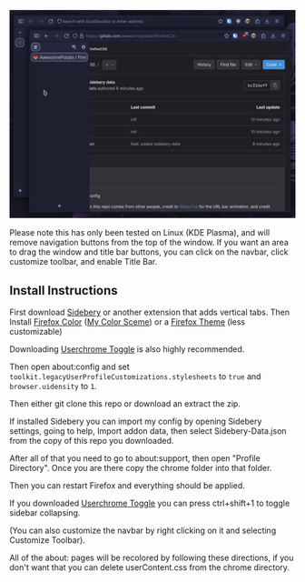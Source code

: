
![](Media/Screenshot0.png)

Please note this has only been tested on Linux (KDE Plasma), 
and will remove navigation buttons from the top of the window.
If you want an area to drag the window and title bar buttons, 
you can click on the navbar, click customize toolbar, and 
enable Title Bar.

## Install Instructions

First download [Sidebery](https://addons.mozilla.org/en-US/firefox/addon/sidebery) or another extension that adds vertical tabs.
Then Install [Firefox Color](https://addons.mozilla.org/en-US/firefox/addon/firefox-color) ([My Color Sceme](https://color.firefox.com/?theme=XQAAAAJIBAAAAAAAAABBqYhm849SCicxcUcPX38oKRicm6da8pG5gi-DrbS7fiEFLUzDsWXWyUHMSkHZ2PpRK_LvZGTF44fp7VnVXujpkKMjvOWQSIhdK22u1ZG2EgdMyNMx_0oKJ3H9Aulj_W-sLqp3C7P9xxbnSMyQXGvfNmFAc8Mw6b7sZVymuhR0izERZjptFUVqlI0Zglmvbx7Aqqf1yCNtF2ljYjJBJ2zeQ3SGqmjknTFkU7hkVMy3aRrVafVheQXSAb6urDunQ8LZD2shNDvg5bN-ozZG255xn3hB1gfB1yVOKWNg9jJYn6DntzqTwzgEmwpEgPB4NyBczypZzFqtS5oB-cT0e_lH4lrI8tO01TfXk0UUp6n29KfQU8nu5zesYpVUZThdOvZPqE6CpFbMooJ1cL6fU-TdtOGpTkrgd2fzHgwJX6a54v0tN0aHaAQD3jj-0fqNVcm4Lg-8eyxZ09ItqMLD48JaDU9OFPtiCyyvpsoYYfuZf9osapMO72ZS-AfpMq9oF6ZHatA6Xvt7B8-XGebHGtdzq0PHgpkZPu-zwq2PPoCCFGzjkUZVjpBGQm7UXoevFP_2oiQt))
or a [Firefox Theme](https://addons.mozilla.org/en-US/firefox/themes/) (less customizable)

Downloading [Userchrome Toggle](https://addons.mozilla.org/en-US/firefox/addon/userchrome-toggle/?utm_content=addons-manager-reviews-link&utm_medium=firefox-browser&utm_source=firefox-browser) is also highly recommended.

Then open about:config and set `toolkit.legacyUserProfileCustomizations.stylesheets` to `true` and `browser.uidensity` to `1`.

Then either git clone this repo or download an extract the zip.

If installed Sidebery you can import my config by opening Sidebery settings, going to help,
Import addon data, then select Sidebery-Data.json from the copy of this repo you downloaded.

After all of that you need to go to about:support, then open "Profile Directory".
Once you are there copy the chrome folder into that folder.

Then you can restart Firefox and everything should be applied.

If you downloaded [Userchrome Toggle](https://addons.mozilla.org/en-US/firefox/addon/userchrome-toggle/?utm_content=addons-manager-reviews-link&utm_medium=firefox-browser&utm_source=firefox-browser)
you can press ctrl+shift+1 to toggle sidebar collapsing. 

(You can also customize the navbar by right clicking on it and selecting Customize Toolbar).

All of the about: pages will be recolored by following these directions, if you don't want 
that you can delete userContent.css from the chrome directory.
